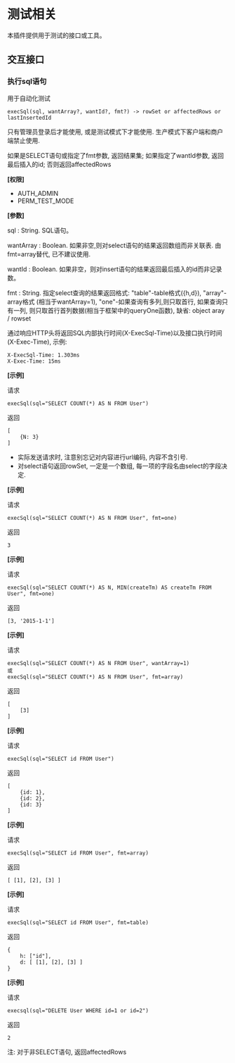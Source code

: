 # 测试相关

本插件提供用于测试的接口或工具。

## 交互接口

### 执行sql语句

用于自动化测试

	execSql(sql, wantArray?, wantId?, fmt?) -> rowSet or affectedRows or lastInsertedId

只有管理员登录后才能使用, 或是测试模式下才能使用. 生产模式下客户端和商户端禁止使用. 

如果是SELECT语句或指定了fmt参数, 返回结果集; 如果指定了wantId参数, 返回最后插入的id; 否则返回affectedRows

**[权限]**

- AUTH_ADMIN
- PERM_TEST_MODE

**[参数]**

sql
: String. SQL语句。

wantArray
: Boolean. 如果非空,则对select语句的结果返回数组而非关联表. 由fmt=array替代, 已不建议使用.

wantId
: Boolean. 如果非空，则对insert语句的结果返回最后插入的id而非记录数。

fmt
: String. 指定select查询的结果返回格式: "table"-table格式({h,d}), "array"-array格式 (相当于wantArray=1), "one"-如果查询有多列,则只取首行, 如果查询只有一列, 则只取首行首列数据(相当于框架中的queryOne函数), 缺省: object aray / rowset

通过响应HTTP头将返回SQL内部执行时间(X-ExecSql-Time)以及接口执行时间(X-Exec-Time), 示例:

	X-ExecSql-Time: 1.303ms
	X-Exec-Time: 15ms

**[示例]**

请求

	execSql(sql="SELECT COUNT(*) AS N FROM User")

返回

	[
		{N: 3}
	]

- 实际发送请求时, 注意别忘记对内容进行url编码, 内容不含引号.
- 对select语句返回rowSet, 一定是一个数组, 每一项的字段名由select的字段决定.

**[示例]**

请求

	execSql(sql="SELECT COUNT(*) AS N FROM User", fmt=one)

返回

	3

**[示例]**

请求

	execSql(sql="SELECT COUNT(*) AS N, MIN(createTm) AS createTm FROM User", fmt=one)


返回

	[3, '2015-1-1']


**[示例]**

请求

	execSql(sql="SELECT COUNT(*) AS N FROM User", wantArray=1)
	或
	execSql(sql="SELECT COUNT(*) AS N FROM User", fmt=array)

返回

	[
		[3]
	]

**[示例]**

请求

	execSql(sql="SELECT id FROM User")

返回

	[
		{id: 1},
		{id: 2},
		{id: 3}
	]

**[示例]**

请求

	execSql(sql="SELECT id FROM User", fmt=array)

返回

	[ [1], [2], [3] ]

**[示例]**

请求

	execSql(sql="SELECT id FROM User", fmt=table)

返回

	{
		h: ["id"],
		d: [ [1], [2], [3] ]
	}

**[示例]**

请求

	execsql(sql="DELETE User WHERE id=1 or id=2")

返回

	2

注: 对于非SELECT语句, 返回affectedRows

